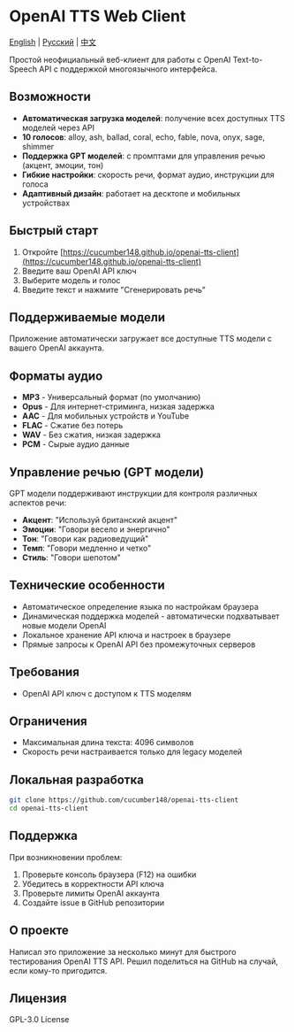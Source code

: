 # OpenAI TTS Web Client

[English](README.MD) | [Русский](README.RU.MD) | [中文](README.ZH.MD)

Простой неофициальный веб-клиент для работы с OpenAI Text-to-Speech API с поддержкой многоязычного интерфейса.

## Возможности

- **Автоматическая загрузка моделей**: получение всех доступных TTS моделей через API
- **10 голосов**: alloy, ash, ballad, coral, echo, fable, nova, onyx, sage, shimmer
- **Поддержка GPT моделей**: с промптами для управления речью (акцент, эмоции, тон)
- **Гибкие настройки**: скорость речи, формат аудио, инструкции для голоса
- **Адаптивный дизайн**: работает на десктопе и мобильных устройствах

## Быстрый старт

1. Откройте [https://cucumber148.github.io/openai-tts-client](https://cucumber148.github.io/openai-tts-client)
2. Введите ваш OpenAI API ключ
3. Выберите модель и голос
4. Введите текст и нажмите "Сгенерировать речь"

## Поддерживаемые модели

Приложение автоматически загружает все доступные TTS модели с вашего OpenAI аккаунта.

## Форматы аудио

- **MP3** - Универсальный формат (по умолчанию)
- **Opus** - Для интернет-стриминга, низкая задержка
- **AAC** - Для мобильных устройств и YouTube
- **FLAC** - Сжатие без потерь
- **WAV** - Без сжатия, низкая задержка
- **PCM** - Сырые аудио данные

## Управление речью (GPT модели)

GPT модели поддерживают инструкции для контроля различных аспектов речи:

- **Акцент**: "Используй британский акцент"
- **Эмоции**: "Говори весело и энергично"
- **Тон**: "Говори как радиоведущий"
- **Темп**: "Говори медленно и четко" 
- **Стиль**: "Говори шепотом"

## Технические особенности

- Автоматическое определение языка по настройкам браузера
- Динамическая поддержка моделей - автоматически подхватывает новые модели OpenAI
- Локальное хранение API ключа и настроек в браузере
- Прямые запросы к OpenAI API без промежуточных серверов

## Требования

- OpenAI API ключ с доступом к TTS моделям

## Ограничения

- Максимальная длина текста: 4096 символов
- Скорость речи настраивается только для legacy моделей

## Локальная разработка

```bash
git clone https://github.com/cucumber148/openai-tts-client
cd openai-tts-client
```

## Поддержка

При возникновении проблем:

1. Проверьте консоль браузера (F12) на ошибки
2. Убедитесь в корректности API ключа
3. Проверьте лимиты OpenAI аккаунта
4. Создайте issue в GitHub репозитории

## О проекте

Написал это приложение за несколько минут для быстрого тестирования OpenAI TTS API. Решил поделиться на GitHub на случай, если кому-то пригодится.

## Лицензия

GPL-3.0 License
